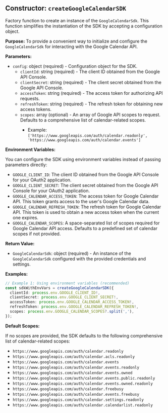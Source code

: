 ## Constructor: `createGoogleCalendarSDK`

Factory function to create an instance of the `GoogleCalendarSdk`. This function simplifies the instantiation of the SDK by accepting a configuration object.

**Purpose:**
To provide a convenient way to initialize and configure the `GoogleCalendarSdk` for interacting with the Google Calendar API.

**Parameters:**

- `config`: object (required) - Configuration object for the SDK.
  - `clientId`: string (required) - The client ID obtained from the Google API Console.
  - `clientSecret`: string (required) - The client secret obtained from the Google API Console.
  - `accessToken`: string (required) - The access token for authorizing API requests.
  - `refreshToken`: string (required) - The refresh token for obtaining new access tokens.
  - `scopes`: array<string> (optional) - An array of Google API scopes to request. Defaults to a comprehensive list of calendar-related scopes.
    - Example: `['https://www.googleapis.com/auth/calendar.readonly', 'https://www.googleapis.com/auth/calendar.events']`

**Environment Variables:**

You can configure the SDK using environment variables instead of passing parameters directly:

- `GOOGLE_CLIENT_ID`: The client ID obtained from the Google API Console for your OAuth2 application.
- `GOOGLE_CLIENT_SECRET`: The client secret obtained from the Google API Console for your OAuth2 application.
- `GOOGLE_CALENDAR_ACCESS_TOKEN`: The access token for Google Calendar API. This token grants access to the user's Google Calendar data.
- `GOOGLE_CALENDAR_REFRESH_TOKEN`: The refresh token for Google Calendar API. This token is used to obtain a new access token when the current one expires.
- `GOOGLE_CALENDAR_SCOPES`: A space-separated list of scopes required for Google Calendar API access. Defaults to a predefined set of calendar scopes if not provided.

**Return Value:**

- `GoogleCalendarSdk`: object (required) - An instance of the `GoogleCalendarSdk` configured with the provided credentials and settings.

**Examples:**

```typescript
// Example 1: Using environment variables (recommended)
const sdkWithEnvVars = createGoogleCalendarSDK({
  clientId: process.env.GOOGLE_CLIENT_ID!,
  clientSecret: process.env.GOOGLE_CLIENT_SECRET!,
  accessToken: process.env.GOOGLE_CALENDAR_ACCESS_TOKEN!,
  refreshToken: process.env.GOOGLE_CALENDAR_REFRESH_TOKEN!,
  scopes: process.env.GOOGLE_CALENDAR_SCOPES?.split(','),
});
```

**Default Scopes:**

If no scopes are provided, the SDK defaults to the following comprehensive list of calendar-related scopes:

- `https://www.googleapis.com/auth/calendar.readonly`
- `https://www.googleapis.com/auth/calendar.acls.readonly`
- `https://www.googleapis.com/auth/calendar.events`
- `https://www.googleapis.com/auth/calendar.events.readonly`
- `https://www.googleapis.com/auth/calendar.events.owned`
- `https://www.googleapis.com/auth/calendar.events.public.readonly`
- `https://www.googleapis.com/auth/calendar.events.owned.readonly`
- `https://www.googleapis.com/auth/calendar.freebusy`
- `https://www.googleapis.com/auth/calendar.events.freebusy`
- `https://www.googleapis.com/auth/calendar.settings.readonly`
- `https://www.googleapis.com/auth/calendar.calendarlist.readonly`
